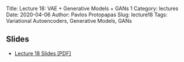 Title: Lecture 18: VAE + Generative Models + GANs 1
Category: lectures
Date: 2020-04-06
Author: Pavlos Protopapas
Slug: lecture18
Tags: Variational Autoencoders, Generative Models, GANs


## Slides

- [Lecture 18 Slides [PDF]](presentation/cs109b_VAE.pdf)
